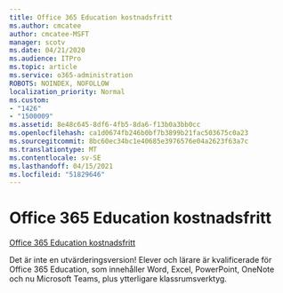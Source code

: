 ```yaml
---
title: Office 365 Education kostnadsfritt
ms.author: cmcatee
author: cmcatee-MSFT
manager: scotv
ms.date: 04/21/2020
ms.audience: ITPro
ms.topic: article
ms.service: o365-administration
ROBOTS: NOINDEX, NOFOLLOW
localization_priority: Normal
ms.custom:
- "1426"
- "1500009"
ms.assetid: 8e48c645-8df6-4fb5-8da6-f13b0a3bb0cc
ms.openlocfilehash: ca1d0674fb246b0bf7b3899b21fac503675c0a23
ms.sourcegitcommit: 8bc60ec34bc1e40685e3976576e04a2623f63a7c
ms.translationtype: MT
ms.contentlocale: sv-SE
ms.lasthandoff: 04/15/2021
ms.locfileid: "51829646"
---
```

# <a name="office-365-education-for-free"></a>Office 365 Education kostnadsfritt

[Office 365 Education kostnadsfritt](https://products.office.com/student/office-in-education?ms.officeurl=students)
  
Det är inte en utvärderingsversion! Elever och lärare är kvalificerade för Office 365 Education, som innehåller Word, Excel, PowerPoint, OneNote och nu Microsoft Teams, plus ytterligare klassrumsverktyg.